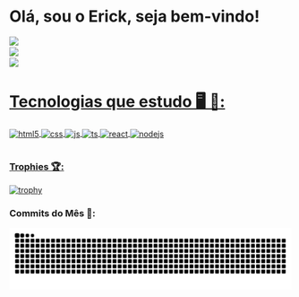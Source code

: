 <div align="left">
  <h1 align="left" style="font-weight: bold; font-size:32;">Olá, sou o Erick, seja bem-vindo!</h1>
  <a href="https://github.com/ErickNunes97">
  <img height="180em" src="https://github-readme-stats.vercel.app/api?username=ErickNunes97&show_icons=true&theme=github_dark&include_all_commits=true&count_private=true"/>
  <br><img height="180em" src="https://github-readme-streak-stats.herokuapp.com/?user=ErickNunes97&theme=github-dark-blue"></br>
  <img height="180em" src="https://github-readme-stats.vercel.app/api/top-langs/?username=ErickNunes97&layout=compact&langs_count=7&theme=github_dark"/>
</div>
  
<div style="display: inline_block">
  <h1> Tecnologias que estudo 🖥️ 📖:</h1>
  <img align="center" alt="html5" src="https://img.shields.io/badge/HTML5-E34F26?style=for-the-badge&logo=html5&logoColor=white" />
  <img align="center" alt="css" src="https://img.shields.io/badge/CSS3-1572B6?style=for-the-badge&logo=css3&logoColor=white" />
  <img align="center" alt="js" src="https://img.shields.io/badge/JavaScript-F7DF1E?style=for-the-badge&logo=javascript&logoColor=black" />
  <img align="center" alt="ts" src="https://img.shields.io/badge/TypeScript-007ACC?style=for-the-badge&logo=typescript&logoColor=white" />
  <img align="center" alt="react" src="https://img.shields.io/badge/React-20232A?style=for-the-badge&logo=react&logoColor=61DAFB" />
  <img align="center" alt="nodejs" src="https://img.shields.io/badge/Node.js-43853D?style=for-the-badge&logo=node.js&logoColor=white" />
</div><br/>

### Trophies 🏆:
[![trophy](https://github-profile-trophy.vercel.app/?username=ErickNunes97&theme=dracula)](https://github.com/ryo-ma/github-profile-trophy)
  
### Commits do Mês 🎯:
  ![Snake animation](https://github.com/ErickNunes97/ErickNunes97/blob/output/github-contribution-grid-snake.svg)    
  ##

</div>
<!--
**ErickNunes97/ErickNunes97** is a ✨ _special_ ✨ repository because its `README.md` (this file) appears on your GitHub profile.

Here are some ideas to get you started:

- 🔭 I’m currently working on ...
- 🌱 I’m currently learning ...
- 👯 I’m looking to collaborate on ...
- 🤔 I’m looking for help with ...
- 💬 Ask me about ...
- 📫 How to reach me: ...
- 😄 Pronouns: ...
- ⚡ Fun fact: ...
-->
